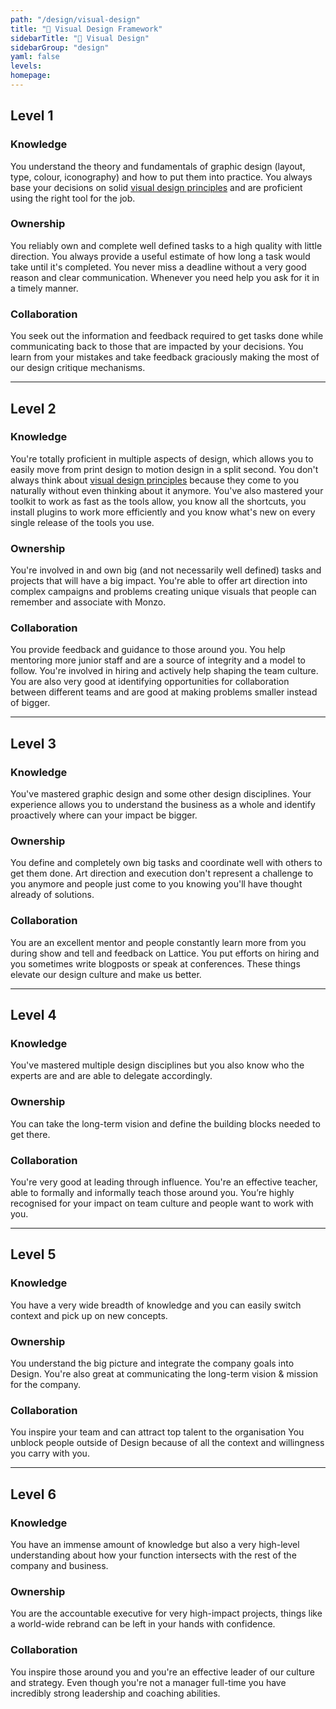 ```yaml
---
path: "/design/visual-design"
title: "🎯 Visual Design Framework"
sidebarTitle: "🎯 Visual Design"
sidebarGroup: "design"
yaml: false
levels:
homepage:
---
```

## Level 1



### Knowledge

You understand the theory and fundamentals of graphic design (layout, type, colour, iconography) and how to put them into practice. You always base your decisions on solid [visual design principles](https://en.wikipedia.org/wiki/Visual_design_elements_and_principles) and are proficient using the right tool for the job.

### Ownership

You reliably own and complete well defined tasks to a high quality with little direction. You always provide a useful estimate of how long a task would take until it's completed. You never miss a deadline without a very good reason and clear communication. Whenever you need help you ask for it in a timely manner.

### Collaboration

You seek out the information and feedback required to get tasks done while communicating back to those that are impacted by your decisions. You learn from your mistakes and take feedback graciously making the most of our design critique mechanisms.

---

## Level 2



### Knowledge

You're totally proficient in multiple aspects of design, which allows you to easily move from print design to motion design in a split second. You don't always think about [visual design principles](https://en.wikipedia.org/wiki/Visual_design_elements_and_principles) because they come to you naturally without even thinking about it anymore. You've also mastered your toolkit to work as fast as the tools allow, you know all the shortcuts, you install plugins to work more efficiently and you know what's new on every single release of the tools you use.

### Ownership

You're involved in and own big (and not necessarily well defined) tasks and projects that will have a big impact. You're able to offer art direction into complex campaigns and problems creating unique visuals that people can remember and associate with Monzo.

### Collaboration

You provide feedback and guidance to those around you. You help mentoring more junior staff and are a source of integrity and a model to follow. You're involved in hiring and actively help shaping the team culture. You are also very good at identifying opportunities for collaboration between different teams and are good at making problems smaller instead of bigger.

---

## Level 3



### Knowledge

You've mastered graphic design and some other design disciplines. Your experience allows you to understand the business as a whole and identify proactively where can your impact be bigger.

### Ownership

You define and completely own big tasks and coordinate well with others to get them done. Art direction and execution don't represent a challenge to you anymore and people just come to you knowing you'll have thought already of solutions.

### Collaboration

You are an excellent mentor and people constantly learn more from you during show and tell and feedback on Lattice. You put efforts on hiring and you sometimes write blogposts or speak at conferences. These things elevate our design culture and make us better.

---

## Level 4



### Knowledge

You've mastered multiple design disciplines but you also know who the experts are and are able to delegate accordingly.

### Ownership

You can take the long-term vision and define the building blocks needed to get there.

### Collaboration

You're very good at leading through influence. You're an effective teacher, able to formally and informally teach those around you. You’re highly recognised for your impact on team culture and people want to work with you.

---

## Level 5



### Knowledge

You have a very wide breadth of knowledge and you can easily switch context and pick up on new concepts.

### Ownership

You understand the big picture and integrate the company goals into Design. You're also great at communicating the long-term vision & mission for the company.

### Collaboration

You inspire your team and can attract top talent to the organisation You unblock people outside of Design because of all the context and willingness you carry with you.

---

## Level 6



### Knowledge

You have an immense amount of knowledge but also a very high-level understanding about how your function intersects with the rest of the company and business.

### Ownership

You are the accountable executive for very high-impact projects, things like a world-wide rebrand can be left in your hands with confidence.

### Collaboration

You inspire those around you and you're an effective leader of our culture and strategy. Even though you're not a manager full-time you have incredibly strong leadership and coaching abilities.